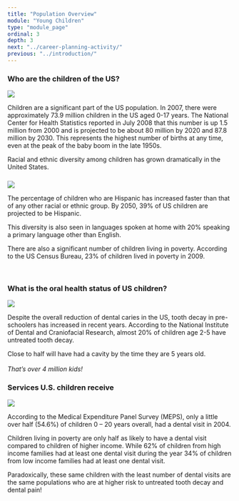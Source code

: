 ```yaml
---
title: "Population Overview"
module: "Young Children"
type: "module_page"
ordinal: 3
depth: 3
next: "../career-planning-activity/"
previous: "../introduction/"
---
```

<h3>Who are the children of the US?</h3><div class='maintext'>
<div class="right"><img src="https://s3.amazonaws.com/ccnmtl-pass-static-prod/uploads/images/2012/09/10/graph_childrenUS2.png" /></div>

<p>Children are a significant part of the US population. In 2007, there were approximately 73.9 million children in the US aged 0-17 years. The National Center for Health Statistics reported in July 2008 that this number is up 1.5 million from 2000 and is projected to be about 80 million by 2020 and 87.8 million by 2030. This represents the highest number of births at any time, even at the peak of the baby boom in the late 1950s.</p>

<p>Racial and ethnic diversity among children has grown dramatically in the United States.</p>
</div>
<h3></h3><div class="maintext"><div class="left"><img src="https://s3.amazonaws.com/ccnmtl-pass-static-prod/uploads/images/2012/09/10/graph_children_poverty2.png"></div>

<p>The percentage of children who are Hispanic has increased faster than that of any other racial or ethnic group. By 2050, 39% of US children are projected to be Hispanic.</p>

<p>This diversity is also seen in languages spoken at home with 20% speaking a primary language other than English.</p>

<p>There are also a significant number of children living in poverty. According to the US Census Bureau, 23% of children lived in poverty in 2009.</p>
</div>
<br style="clear: both;" />
<h3>What is the oral health status of US children?</h3>
<div class='maintext'>
<div class="right"><img src="https://s3.amazonaws.com/ccnmtl-pass-static-prod/uploads/images/2012/09/10/graph_cavity_children.png" /></div>

<p>Despite the overall reduction of dental caries in the US, tooth decay in pre-schoolers has increased in recent years. According to the National Institute of Dental and Craniofacial Research, almost 20% of children age 2-5 have untreated tooth decay.</p>

<p>Close to half will have had a cavity by the time they are 5 years old.<br><br>
<em>That’s over 4 million kids!</em></p></div>
<h3>Services U.S. children receive </h3><div class="maintext">

<div class="right"><img src="https://s3.amazonaws.com/ccnmtl-pass-static-prod/uploads/images/2012/09/10/graph_likelihood2.png" /></div>

<p>According to the Medical Expenditure Panel Survey (MEPS), only a little over half (54.6%) of children 0 – 20 years overall, had a dental visit in 2004.</p>

<p>Children living in poverty are only half as likely to have a dental visit compared to children of higher income. While 62% of children from high income families had at least one dental visit during the year 34% of children from low income families had at least one dental visit.</p>

<p>Paradoxically, these same children with the least number of dental visits are the same populations who are at higher risk to untreated tooth decay and dental pain!</p>

<br />

</div>
